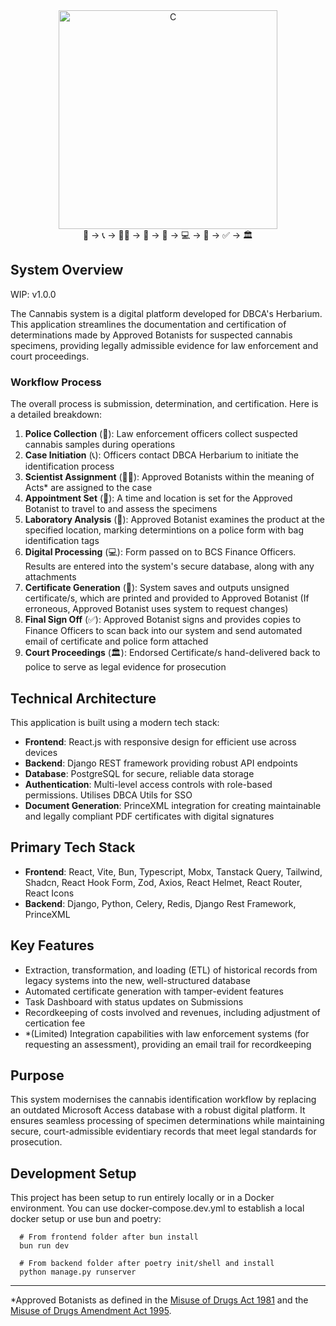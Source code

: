 <div align="center">
  <img src="cannabis.svg" alt="C" width="350" height="350"/>
  <div>👮 → 📞 → 👩‍🔬 → 📅 → 🔬 → 💻 → 📄 → ✅ → 🏛️</div>
</div>

## System Overview

WIP: v1.0.0

The Cannabis system is a digital platform developed for DBCA's Herbarium. This application streamlines the documentation and certification of determinations made by Approved Botanists for suspected cannabis specimens, providing legally admissible evidence for law enforcement and court proceedings.

### Workflow Process

The overall process is submission, determination, and certification. Here is a detailed breakdown:

1. **Police Collection** (👮): Law enforcement officers collect suspected cannabis samples during operations
2. **Case Initiation** (📞): Officers contact DBCA Herbarium to initiate the identification process
3. **Scientist Assignment** (👩‍🔬): Approved Botanists within the meaning of Acts\* are assigned to the case
4. **Appointment Set** (📅): A time and location is set for the Approved Botanist to travel to and assess the specimens
5. **Laboratory Analysis** (🔬): Approved Botanist examines the product at the specified location, marking determintions on a police form with bag identification tags
6. **Digital Processing** (💻): Form passed on to BCS Finance Officers. Results are entered into the system's secure database, along with any attachments
7. **Certificate Generation** (📄): System saves and outputs unsigned certificate/s, which are printed and provided to Approved Botanist (If erroneous, Approved Botanist uses system to request changes)
8. **Final Sign Off** (✅): Approved Botanist signs and provides copies to Finance Officers to scan back into our system and send automated email of certificate and police form attached
9. **Court Proceedings** (🏛️): Endorsed Certificate/s hand-delivered back to police to serve as legal evidence for prosecution

## Technical Architecture

This application is built using a modern tech stack:

-   **Frontend**: React.js with responsive design for efficient use across devices
-   **Backend**: Django REST framework providing robust API endpoints
-   **Database**: PostgreSQL for secure, reliable data storage
-   **Authentication**: Multi-level access controls with role-based permissions. Utilises DBCA Utils for SSO
-   **Document Generation**: PrinceXML integration for creating maintainable and legally compliant PDF certificates with digital signatures

## Primary Tech Stack

-   **Frontend**: React, Vite, Bun, Typescript, Mobx, Tanstack Query, Tailwind, Shadcn, React Hook Form, Zod, Axios, React Helmet, React Router, React Icons
-   **Backend**: Django, Python, Celery, Redis, Django Rest Framework, PrinceXML

## Key Features

-   Extraction, transformation, and loading (ETL) of historical records from legacy systems into the new, well-structured database
-   Automated certificate generation with tamper-evident features
-   Task Dashboard with status updates on Submissions
-   Recordkeeping of costs involved and revenues, including adjustment of certication fee
-   \*(Limited) Integration capabilities with law enforcement systems (for requesting an assessment), providing an email trail for recordkeeping

## Purpose

This system modernises the cannabis identification workflow by replacing an outdated Microsoft Access database with a robust digital platform. It ensures seamless processing of specimen determinations while maintaining secure, court-admissible evidentiary records that meet legal standards for prosecution.

## Development Setup

This project has been setup to run entirely locally or in a Docker environment.
You can use docker-compose.dev.yml to establish a local docker setup or use bun and poetry:

```shell
  # From frontend folder after bun install
  bun run dev
```

```shell
  # From backend folder after poetry init/shell and install
  python manage.py runserver
```

---

\*Approved Botanists as defined in the [Misuse of Drugs Act 1981](https://www.legislation.wa.gov.au/legislation/prod/filestore.nsf/FileURL/mrdoc_46172.pdf/$FILE/Misuse%20Of%20Drugs%20Act%201981%20-%20%5B08-f0-02%5D.pdf?OpenElement) and the [Misuse of Drugs Amendment Act 1995](https://www.legislation.wa.gov.au/legislation/prod/filestore.nsf/FileURL/mrdoc_6749.pdf/$FILE/Misuse%20of%20Drugs%20Amendment%20Act%201995%20-%20%5B00-00-00%5D.pdf?OpenElement).
